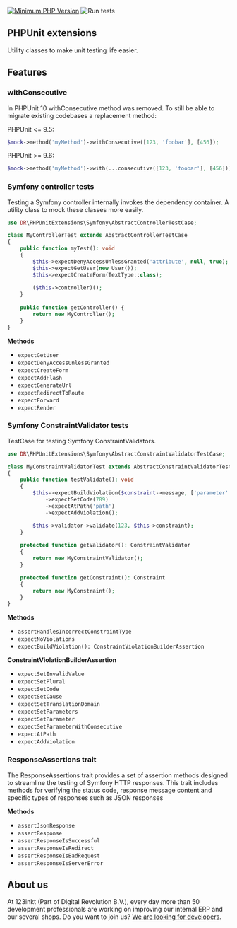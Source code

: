 [![Minimum PHP Version](https://img.shields.io/badge/php-%3E%3D%208.1-8892BF)](https://php.net/)
![Run tests](https://github.com/123inkt/phpunit-extensions/actions/workflows/test.yml/badge.svg)

## PHPUnit extensions

Utility classes to make unit testing life easier.


## Features

### withConsecutive
In PHPUnit 10 withConsecutive method was removed. To still be able to migrate existing codebases a replacement method:

PHPUnit <= 9.5:
```php
$mock->method('myMethod')->withConsecutive([123, 'foobar'], [456]);
```
PHPUnit >= 9.6:
```php
$mock->method('myMethod')->with(...consecutive([123, 'foobar'], [456]));
```


### Symfony controller tests
Testing a Symfony controller internally invokes the dependency container. A utility class to mock these classes more easily.

```php
use DR\PHPUnitExtensions\Symfony\AbstractControllerTestCase;

class MyControllerTest extends AbstractControllerTestCase 
{    
    public function myTest(): void 
    {
        $this->expectDenyAccessUnlessGranted('attribute', null, true);
        $this->expectGetUser(new User());
        $this->expectCreateForm(TextType::class);
        
        ($this->controller)();    
    }
    
    public function getController() {
        return new MyController();    
    }    
}
```

**Methods**
- `expectGetUser`
- `expectDenyAccessUnlessGranted`
- `expectCreateForm`
- `expectAddFlash`
- `expectGenerateUrl`
- `expectRedirectToRoute`
- `expectForward`
- `expectRender`

### Symfony ConstraintValidator tests

TestCase for testing Symfony ConstraintValidators.

```php
use DR\PHPUnitExtensions\Symfony\AbstractConstraintValidatorTestCase;

class MyConstraintValidatorTest extends AbstractConstraintValidatorTestCase 
{    
    public function testValidate(): void
    {
        $this->expectBuildViolation($constraint->message, ['parameter' => 123])
            ->expectSetCode(789)
            ->expectAtPath('path')
            ->expectAddViolation();

        $this->validator->validate(123, $this->constraint);
    }
    
    protected function getValidator(): ConstraintValidator
    {
        return new MyConstraintValidator();
    }

    protected function getConstraint(): Constraint
    {
        return new MyConstraint();
    }
}
```

**Methods**
- `assertHandlesIncorrectConstraintType`
- `expectNoViolations`
- `expectBuildViolation(): ConstraintViolationBuilderAssertion`

**ConstraintViolationBuilderAssertion**
- `expectSetInvalidValue`
- `expectSetPlural`
- `expectSetCode`
- `expectSetCause`
- `expectSetTranslationDomain`
- `expectSetParameters`
- `expectSetParameter`
- `expectSetParameterWithConsecutive`
- `expectAtPath`
- `expectAddViolation`

### ResponseAssertions trait
The ResponseAssertions trait provides a set of assertion methods designed to streamline the testing of Symfony HTTP responses. 
This trait includes methods for verifying the status code, response message content and specific types of responses such as JSON responses

**Methods**
- `assertJsonResponse`
- `assertResponse`
- `assertResponseIsSuccessful`
- `assertResponseIsRedirect`
- `assertResponseIsBadRequest`
- `assertResponseIsServerError`

## About us

At 123inkt (Part of Digital Revolution B.V.), every day more than 50 development professionals are working on improving our internal ERP 
and our several shops. Do you want to join us? [We are looking for developers](https://www.werkenbij123inkt.nl/zoek-op-afdeling/it).
